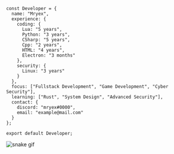 ```
const Developer = {
  name: "Mryex",
  experience: {
    coding: {
      Lua: "5 years",
      Python: "3 years",
      CSharp: "5 years",
      Cpp: "2 years",
      HTML: "4 years",
      Electron: "3 months"
    },
    security: {
      Linux: "3 years"
    }
  },
  focus: ["Fullstack Development", "Game Development", "Cyber Security"],
  learning: ["Rust", "System Design", "Advanced Security"],
  contact: {
    discord: "mryex#0000",
    email: "example@mail.com"
  }
};

export default Developer;
```







![snake gif](https://github.com/Mryex/mryex/blob/output/github-contribution-grid-snake.gif)
